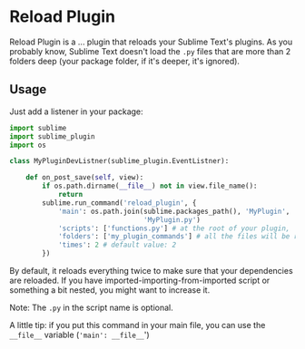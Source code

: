 # Reload Plugin

Reload Plugin is a ... plugin that reloads your Sublime Text's plugins. As you probably know, Sublime Text doesn't load the `.py` files that are more than 2 folders deep (your package folder, if it's deeper, it's ignored).

## Usage

Just add a listener in your package:

```python
import sublime
import sublime_plugin
import os

class MyPluginDevListner(sublime_plugin.EventListner):

    def on_post_save(self, view):
        if os.path.dirname(__file__) not in view.file_name():
            return
        sublime.run_command('reload_plugin', {
            'main': os.path.join(sublime.packages_path(), 'MyPlugin',
                                 'MyPlugin.py')
            'scripts': ['functions.py'] # at the root of your plugin,
            'folders': ['my_plugin_commands'] # all the files will be relaoded
            'times': 2 # default value: 2
        })

```

By default, it reloads everything twice to make sure that your dependencies are reloaded. If you have imported-importing-from-imported script or something a bit nested, you might want to increase it.

Note: The `.py` in the script name is optional.

A little tip: if you put this command in your main file, you can use the `__file__` variable (`'main': __file__`')
